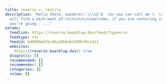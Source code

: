 ```yaml
---
title: reverie v. reality
description: "hello there, wanderer! \\\nI’m  (or you can call me ). \n\nhere you
  will find a mish-mash of:\n\n\n\n\n\nwelcome, if you are venturing in. \\\n& if
  you’re going - ..."
params:
  feedlink: https://reverie.bearblog.dev/feed/?type=rss
  feedtype: rss
  feedid: bd8899a676c96a19bbdb2499b70c4411
  websites:
    https://reverie.bearblog.dev/: true
  blogrolls: []
  recommended: []
  recommender: []
  categories: []
  relme: {}
---
```

